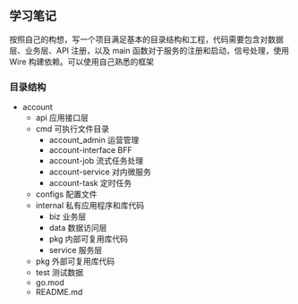 ## 学习笔记

按照自己的构想，写一个项目满足基本的目录结构和工程，代码需要包含对数据层、业务层、API 注册，以及 main 函数对于服务的注册和启动，信号处理，使用 Wire 构建依赖。可以使用自己熟悉的框架

### 目录结构

- account
    - api                   应用接口层
    - cmd                   可执行文件目录
        - account_admin         运营管理
        - account-interface     BFF
        - account-job           流式任务处理
        - account-service       对内微服务
        - account-task          定时任务
    - configs               配置文件
    - internal              私有应用程序和库代码
        - biz                   业务层
        - data                  数据访问层
        - pkg                   内部可复用库代码
        - service               服务层
    - pkg                   外部可复用库代码
    - test                  测试数据
    - go.mod
    - README.md
